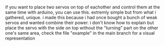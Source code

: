 if you want to place two servos on top of eachother and control them at the same time with arduino, you can use this.
extremly simple but from what i gathered, unique.
i made this because i had once bought a bunch of weak servos and wanted combine their power.
i don't know how to explain but place the servo with the side on top without the "turning" part on the other one's same area,
check the file "example" in the main branch for a visual representation
